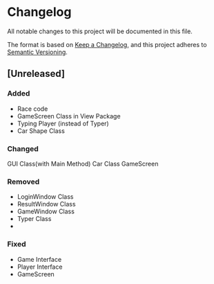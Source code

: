 # Changelog

All notable changes to this project will be documented in this file.

The format is based on [Keep a Changelog](https://keepachangelog.com/en/1.1.0/),
and this project adheres to [Semantic Versioning](https://semver.org/spec/v2.0.0.html).

## [Unreleased]

### Added
- Race code
- GameScreen Class in View Package
- Typing Player (instead of Typer)
- Car Shape Class

### Changed
GUI Class(with Main Method)
Car Class
GameScreen
### Removed
- LoginWindow Class
- ResultWindow Class
- GameWindow Class
- Typer Class
- 
### Fixed
- Game Interface
- Player Interface
- GameScreen
